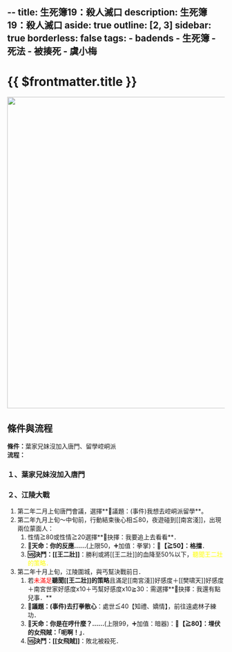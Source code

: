 --
title: 生死簿19：殺人滅口
description: 生死簿19：殺人滅口
aside: true
outline: [2, 3]
sidebar: true
borderless: false
tags:
    - badends
    - 生死簿
    - 死法
    - 被揍死
    - 虞小梅
---

# {{ $frontmatter.title }}

<img width="720" src="/images/badends/badend19.png">

## 條件與流程

<b>條件：</b>葉家兄妹沒加入唐門、留學崆峒派<br>
<b>流程：</b><br>

### １、葉家兄妹沒加入唐門


     
### ２、江陵大戰
1. 第二年二月上旬唐門會議，選擇**📜議題：(事件)我想去崆峒派留學**。
2. 第二年九月上旬～中旬前，行動結束後心相≦80，夜遊碰到[[南宮淺]]，出現兩位蒙面人：
   1. 性情≧80或性情≧20選擇**📖抉擇：我要追上去看看**．
   2. **🎲天命：你的反應......**(上限50，➕加值：拳掌)：**🧾【≧50】：格擋**．
   3. **🆚決鬥：[[王二壯]]**：勝利或將[[王二壯]]的血降至50%以下，<span style='color: Yellow;'>聽聞王二壯的策略<span>．
3. 第二年十月上旬，江陵圍城，與丐幫決戰前日．
   1. 若<span style="color: red;">未滿足</span>**聽聞[[王二壯]]的策略**且滿足[[南宮淺]]好感度＋[[樊啸天]]好感度＋南宮世家好感度x10＋丐幫好感度x10≧30：需選擇**📖抉擇：我還有點兒事．**
   2. **📜議題：(事件)去打拳散心**：處世≦40【知禮、嬌情】，前往遠處林子練功．
   3. **🎲天命：你是在哼什麼？......**(上限99，➕加值：暗器)：**🧾【≧80】：埋伏的女飛賊：「呃啊！」**．
   4. **🆚決鬥：[[女飛賊]]**：敗北被殺死．
